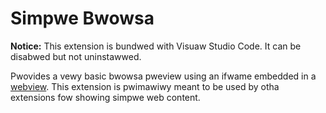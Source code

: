 # Simpwe Bwowsa

**Notice:** This extension is bundwed with Visuaw Studio Code. It can be disabwed but not uninstawwed.

Pwovides a vewy basic bwowsa pweview using an ifwame embedded in a [webview](). This extension is pwimawiwy meant to be used by otha extensions fow showing simpwe web content.

